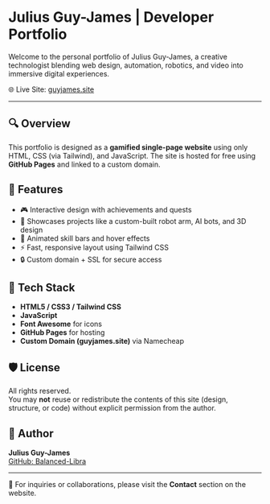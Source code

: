 # Julius Guy-James | Developer Portfolio

Welcome to the personal portfolio of Julius Guy-James, a creative technologist blending web design, automation, robotics, and video into immersive digital experiences.

🌐 Live Site: [guyjames.site](https://guyjames.site)

---

## 🔍 Overview

This portfolio is designed as a **gamified single-page website** using only HTML, CSS (via Tailwind), and JavaScript. The site is hosted for free using **GitHub Pages** and linked to a custom domain.

## 🚀 Features

- 🎮 Interactive design with achievements and quests
- 🤖 Showcases projects like a custom-built robot arm, AI bots, and 3D design
- 🧠 Animated skill bars and hover effects
- ⚡ Fast, responsive layout using Tailwind CSS
- 🔒 Custom domain + SSL for secure access

## 📁 Tech Stack

- **HTML5 / CSS3 / Tailwind CSS**
- **JavaScript**
- **Font Awesome** for icons
- **GitHub Pages** for hosting
- **Custom Domain (guyjames.site)** via Namecheap

## 🛡 License

All rights reserved.  
You may **not** reuse or redistribute the contents of this site (design, structure, or code) without explicit permission from the author.

## 🙋 Author

**Julius Guy-James**  
[GitHub: Balanced-Libra](https://github.com/Balanced-Libra)

---

💬 For inquiries or collaborations, please visit the **Contact** section on the website.
